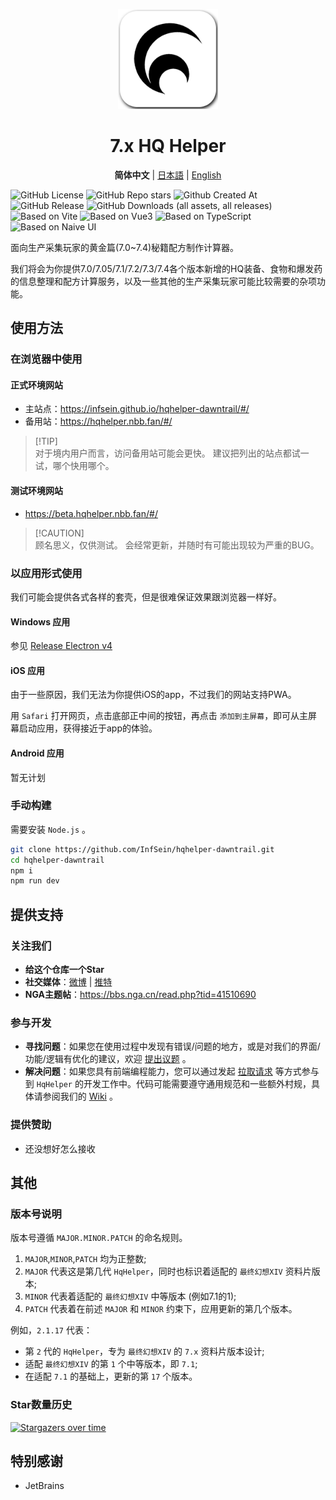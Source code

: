 <p align="center">
  <img width="160" alt="icon" height="160" src="/public/icons/logo_v2_shadowed.png" />
</p>

<h1 align="center">7.x HQ Helper</h1>

<p align="center">
  <strong>简体中文</strong>
  |
  <a href="/docs/README.ja.md">日本語</a>
  |
  <a href="/docs/README.en.md">English</a>
</p>

![GitHub License](https://img.shields.io/github/license/InfSein/hqhelper-dawntrail?style=flat&logo=github) ![GitHub Repo stars](https://img.shields.io/github/stars/InfSein/hqhelper-dawntrail?style=flat&logo=github) ![Github Created At](https://img.shields.io/github/created-at/InfSein/hqhelper-dawntrail?style=flat&logo=github) <br>
![GitHub Release](https://img.shields.io/github/v/release/InfSein/hqhelper-dawntrail?style=flat&logo=github) ![GitHub Downloads (all assets, all releases)](https://img.shields.io/github/downloads/InfSein/hqhelper-dawntrail/total?style=flat&logo=github) <br>
![Based on Vite](https://img.shields.io/badge/Vite-5.4.2-646CFF?style=flat&logo=vite&logoColor=white) ![Based on Vue3](https://img.shields.io/badge/Vue-3.4.38-4FC08D?style=flat&logo=vue.js) ![Based on TypeScript](https://img.shields.io/badge/TypeScript-5.5.4-3178C6?style=flat&logo=typescript&logoColor=white) ![Based on Naive UI](https://img.shields.io/badge/Naive%20UI-2.39.0-008080?style=flat&logo=npm&logoColor=white)

面向生产采集玩家的黄金篇(7.0~7.4)秘籍配方制作计算器。

我们将会为你提供7.0/7.05/7.1/7.2/7.3/7.4各个版本新增的HQ装备、食物和爆发药的信息整理和配方计算服务，以及一些其他的生产采集玩家可能比较需要的杂项功能。

## 使用方法

### 在浏览器中使用

#### 正式环境网站

* 主站点：https://infsein.github.io/hqhelper-dawntrail/#/
* 备用站：https://hqhelper.nbb.fan/#/

> [!TIP]\
> 对于境内用户而言，访问备用站可能会更快。
> 建议把列出的站点都试一试，哪个快用哪个。

#### 测试环境网站

* https://beta.hqhelper.nbb.fan/#/

> [!CAUTION]\
> 顾名思义，仅供测试。
> 会经常更新，并随时有可能出现较为严重的BUG。

### 以应用形式使用

我们可能会提供各式各样的套壳，但是很难保证效果跟浏览器一样好。

#### Windows 应用

参见 [Release Electron v4](https://github.com/InfSein/hqhelper-dawntrail/releases/tag/electron.v4)

#### iOS 应用

由于一些原因，我们无法为你提供iOS的app，不过我们的网站支持PWA。

用 `Safari` 打开网页，点击底部正中间的按钮，再点击 `添加到主屏幕`，即可从主屏幕启动应用，获得接近于app的体验。

#### Android 应用

暂无计划

### 手动构建

需要安装 `Node.js` 。

```sh
git clone https://github.com/InfSein/hqhelper-dawntrail.git
cd hqhelper-dawntrail
npm i
npm run dev
```

## 提供支持

### 关注我们

* **给这个仓库一个Star**
* **社交媒体**：[微博](https://weibo.com/u/7870808507) | [推特](https://twitter.com/FF14_HqHelper)
* **NGA主题帖**：<https://bbs.nga.cn/read.php?tid=41510690>

### 参与开发

* **寻找问题**：如果您在使用过程中发现有错误/问题的地方，或是对我们的界面/功能/逻辑有优化的建议，欢迎 [提出议题](https://github.com/InfSein/hqhelper-dawntrail/issues/new) 。
* **解决问题**：如果您具有前端编程能力，您可以通过发起 [拉取请求](https://github.com/InfSein/hqhelper-dawntrail/pulls) 等方式参与到 `HqHelper` 的开发工作中。代码可能需要遵守通用规范和一些额外村规，具体请参阅我们的 [Wiki](https://github.com/InfSein/hqhelper-dawntrail/wiki) 。

### 提供赞助

* 还没想好怎么接收

## 其他

### 版本号说明

版本号遵循 `MAJOR.MINOR.PATCH` 的命名规则。

1. `MAJOR`,`MINOR`,`PATCH` 均为正整数;
2. `MAJOR` 代表这是第几代 `HqHelper`，同时也标识着适配的 `最终幻想XIV` 资料片版本;
3. `MINOR` 代表着适配的 `最终幻想XIV` 中等版本 (例如7.1的1);
4. `PATCH` 代表着在前述 `MAJOR` 和 `MINOR` 约束下，应用更新的第几个版本。

例如，`2.1.17` 代表：

- 第 `2` 代的 `HqHelper`，专为 `最终幻想XIV` 的 `7.x` 资料片版本设计;
- 适配 `最终幻想XIV` 的第 `1` 个中等版本，即 `7.1`;
- 在适配 `7.1` 的基础上，更新的第 `17` 个版本。

### Star数量历史

[![Stargazers over time](https://starchart.cc/InfSein/hqhelper-dawntrail.svg?variant=adaptive)](https://starchart.cc/InfSein/hqhelper-dawntrail)

## 特别感谢

* JetBrains 
